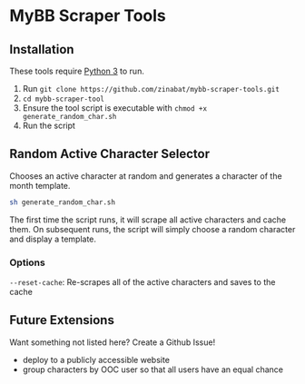 # MyBB Scraper Tools

## Installation

These tools require [Python 3](https://www.python.org/downloads/) to run.

1. Run `git clone https://github.com/zinabat/mybb-scraper-tools.git`
1. `cd mybb-scraper-tool`
1. Ensure the tool script is executable with `chmod +x generate_random_char.sh`
1. Run the script

## Random Active Character Selector

Chooses an active character at random and generates a character of the month template.

```bash
sh generate_random_char.sh
```

The first time the script runs, it will scrape all active characters and cache them. On subsequent runs, the script will simply choose a random character and display a template.

### Options

`--reset-cache`: Re-scrapes all of the active characters and saves to the cache

## Future Extensions

Want something not listed here? Create a Github Issue!

- deploy to a publicly accessible website
- group characters by OOC user so that all users have an equal chance
